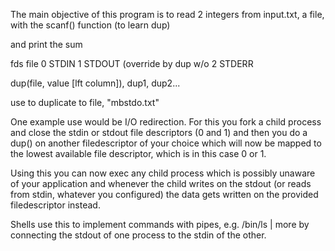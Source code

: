 The main objective of this program is to 
read 2 integers from input.txt, a file, with the scanf() function (to learn dup)

and print the sum

fds	file
0	STDIN
1	STDOUT (override by dup w/o 
2	STDERR


dup(file, value [lft column]),
dup1, dup2...

	
use to duplicate to file, "mbstdo.txt"



One example use would be I/O redirection. For this you fork a child process and close the stdin or stdout file descriptors (0 and 1) and then you do a dup() on another filedescriptor of your choice which will now be mapped to the lowest available file descriptor, which is in this case 0 or 1.

Using this you can now exec any child process which is possibly unaware of your application and whenever the child writes on the stdout (or reads from stdin, whatever you configured) the data gets written on the provided filedescriptor instead.

Shells use this to implement commands with pipes, e.g. /bin/ls | more by connecting the stdout of one process to the stdin of the other.